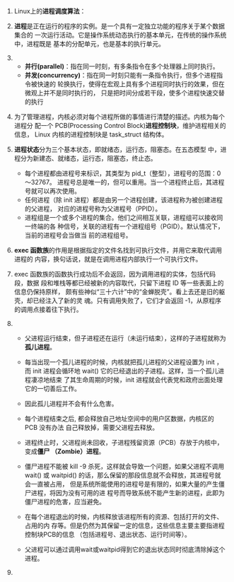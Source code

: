 1. Linux上的**进程调度算法**：

2. **进程**是正在运行的程序的实例。是一个具有一定独立功能的程序关于某个数据集合的 一次运行活动。它是操作系统动态执行的基本单元，在传统的操作系统中，进程既是 基本的分配单元，也是基本的执行单元。

3. - **并行(parallel)**：指在同一时刻，有多条指令在多个处理器上同时执行。
   - **并发(concurrency)**：指在同一时刻只能有一条指令执行，但多个进程指令被快速的 轮换执行，使得在宏观上具有多个进程同时执行的效果，但在微观上并不是同时执行的， 只是把时间分成若干段，使多个进程快速交替的执行

4. 为了管理进程，内核必须对每个进程所做的事情进行清楚的描述。内核为每个进程分 配一个 PCB(Processing Control Block)**进程控制块**，维护进程相关的信息， Linux 内核的进程控制块是 task_struct 结构体。

5. **进程状态**分为三个基本状态，即就绪态，运行态，阻塞态。在五态模型 中，进程分为新建态、就绪态，运行态，阻塞态，终止态。

   - 每个进程都由进程号来标识，其类型为 pid_t（整型），进程号的范围：0～32767。 进程号总是唯一的，但可以重用。当一个进程终止后，其进程号就可以再次使用。
   -  任何进程（除 init 进程）都是由另一个进程创建，该进程称为被创建进程的父进程， 对应的进程号称为父进程号（PPID）。
   - 进程组是一个或多个进程的集合。他们之间相互关联，进程组可以接收同一终端的各 种信号，关联的进程有一个进程组号（PGID）。默认情况下，当前的进程号会当做当 前的进程组号。

6. **exec 函数族**的作用是根据指定的文件名找到可执行文件，并用它来取代调用进程的 内容，换句话说，就是在调用进程内部执行一个可执行文件。

7. exec 函数族的函数执行成功后不会返回，因为调用进程的实体，包括代码段，数据 段和堆栈等都已经被新的内容取代，只留下进程 ID 等一些表面上的信息仍保持原样， 颇有些神似“三十六计”中的“金蝉脱壳”。看上去还是旧的躯壳，却已经注入了新的灵 魂。只有调用失败了，它们才会返回 -1，从原程序的调用点接着往下执行。

8. - 父进程运行结束，但子进程还在运行（未运行结束），这样的子进程就称为**孤儿进程**。

   - 每当出现一个孤儿进程的时候，内核就把孤儿进程的父进程设置为 init ，而 init  进程会循环地 wait() 它的已经退出的子进程。这样，当一个孤儿进程凄凉地结束 了其生命周期的时候，init 进程就会代表党和政府出面处理它的一切善后工作。
   -  因此孤儿进程并不会有什么危害。
   - 每个进程结束之后, 都会释放自己地址空间中的用户区数据，内核区的 PCB 没有办法 自己释放掉，需要父进程去释放。
   - 进程终止时，父进程尚未回收，子进程残留资源（PCB）存放于内核中，变成**僵尸 （Zombie）进程**。
   - 僵尸进程不能被 kill -9 杀死，这样就会导致一个问题，如果父进程不调用 wait()  或 waitpid() 的话，那么保留的那段信息就不会释放，其进程号就会一直被占用， 但是系统所能使用的进程号是有限的，如果大量的产生僵尸进程，将因为没有可用的进 程号而导致系统不能产生新的进程，此即为僵尸进程的危害，应当避免。
   - 在每个进程退出的时候，内核释放该进程所有的资源、包括打开的文件、占用的内 存等。但是仍然为其保留一定的信息，这些信息主要主要指进程控制块PCB的信息 （包括进程号、退出状态、运行时间等）。
   - 父进程可以通过调用wait或waitpid得到它的退出状态同时彻底清除掉这个进程。

9. 

